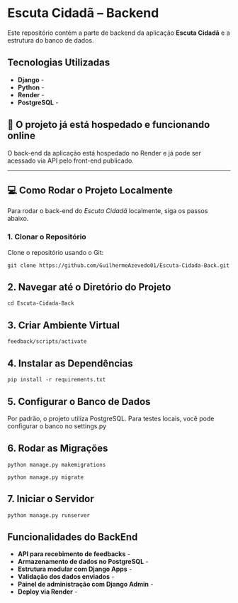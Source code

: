 # Escuta Cidadã – Backend

Este repositório contém a parte de backend da aplicação **Escuta Cidadã** e a estrutura do banco de dados.

## Tecnologias Utilizadas

- **Django** -
- **Python** -
- **Render** - 
- **PostgreSQL** -  
  
 ## 🚀 O projeto já está hospedado e funcionando online

O back-end da aplicação está hospedado no Render e já pode ser acessado via API pelo front-end publicado.

---

## 💻 Como Rodar o Projeto Localmente

Para rodar o back-end do *Escuta Cidadã* localmente, siga os passos abaixo.

### 1. Clonar o Repositório

Clone o repositório usando o Git:
```
git clone https://github.com/GuilhermeAzevedo01/Escuta-Cidada-Back.git
```
## 2. Navegar até o Diretório do Projeto
```
cd Escuta-Cidada-Back
```
## 3. Criar Ambiente Virtual
```
feedback/scripts/activate 
```
## 4. Instalar as Dependências
```
pip install -r requirements.txt
```
## 5. Configurar o Banco de Dados
Por padrão, o projeto utiliza PostgreSQL. Para testes locais, você pode configurar o banco no settings.py

## 6. Rodar as Migrações
```
python manage.py makemigrations
```
```
python manage.py migrate
```
## 7. Iniciar o Servidor
```
python manage.py runserver
```

## Funcionalidades do BackEnd

- **API para recebimento de feedbacks** -
- **Armazenamento de dados no PostgreSQL** -
- **Estrutura modular com Django Apps** -
- **Validação dos dados enviados** -
- **Painel de administração com Django Admin** -
- **Deploy via Render** -


